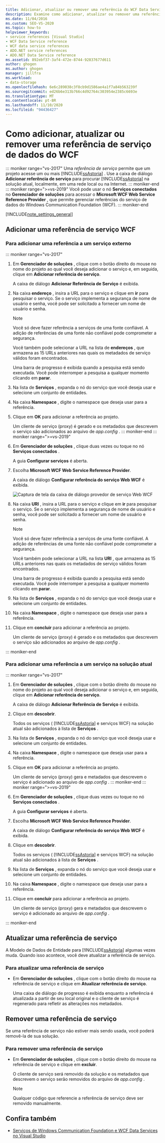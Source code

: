 ```yaml
---
title: Adicionar, atualizar ou remover uma referência do WCF Data Service
description: Examine como adicionar, atualizar ou remover uma referência do serviço de dados do Windows Communication Foundation (WCF).
ms.date: 11/04/2016
ms.custom: SEO-VS-2020
ms.topic: how-to
helpviewer_keywords:
- service references [Visual Studio]
- WCF Data Service reference
- WCF data service references
- ADO.NET service references
- ADO.NET Data Service reference
ms.assetid: 892ebf37-3af4-472e-8744-92837677d611
author: ghogen
ms.author: ghogen
manager: jillfra
ms.workload:
- data-storage
ms.openlocfilehash: 6e6c289038c3f8cb9d1586ae4a1f7a84b563239f
ms.sourcegitcommit: ed26b6e313b766c4d92764c303954e2385c6693e
ms.translationtype: MT
ms.contentlocale: pt-BR
ms.lasthandoff: 11/10/2020
ms.locfileid: "94436427"
---
```

# <a name="how-to-add-update-or-remove-a-wcf-data-service-reference"></a>Como adicionar, atualizar ou remover uma referência de serviço de dados do WCF

::: moniker range="vs-2017"
Uma *referência de serviço* permite que um projeto acesse um ou mais [!INCLUDE[ssAstoria](../data-tools/includes/ssastoria_md.md)] . Use a caixa de diálogo **Adicionar referência de serviço** para procurar [!INCLUDE[ssAstoria](../data-tools/includes/ssastoria_md.md)] na solução atual, localmente, em uma rede local ou na Internet.
::: moniker-end
::: moniker range=">=vs-2019"
Você pode usar o nó **Serviços conectados** no **Gerenciador de soluções** para acessar o **Microsoft WCF Web Service Reference Provider** , que permite gerenciar referências do serviço de dados do Windows Communication Foundation (WCF).
::: moniker-end

[!INCLUDE[note_settings_general](../data-tools/includes/note_settings_general_md.md)]

## <a name="add-a-wcf-service-reference"></a>Adicionar uma referência de serviço WCF

### <a name="to-add-a-reference-to-an-external-service"></a>Para adicionar uma referência a um serviço externo

::: moniker range="vs-2017"

1. Em **Gerenciador de soluções** , clique com o botão direito do mouse no nome do projeto ao qual você deseja adicionar o serviço e, em seguida, clique em **Adicionar referência de serviço**.

   A caixa de diálogo **Adicionar Referência de Serviço** é exibida.

1. Na caixa **endereço** , insira a URL para o serviço e clique em **ir** para pesquisar o serviço. Se o serviço implementa a segurança de nome de usuário e senha, você pode ser solicitado a fornecer um nome de usuário e senha.

    > [!NOTE]
    > Você só deve fazer referência a serviços de uma fonte confiável. A adição de referências de uma fonte não confiável pode comprometer a segurança.

     Você também pode selecionar a URL na lista de **endereços** , que armazena as 15 URLs anteriores nas quais os metadados de serviço válidos foram encontrados.

     Uma barra de progresso é exibida quando a pesquisa está sendo executada. Você pode interromper a pesquisa a qualquer momento clicando em **parar**.

1. Na lista de **Serviços** , expanda o nó do serviço que você deseja usar e selecione um conjunto de entidades.

1. Na caixa **Namespace** , digite o namespace que deseja usar para a referência.

1. Clique em **OK** para adicionar a referência ao projeto.

     Um cliente de serviço (proxy) é gerado e os metadados que descrevem o serviço são adicionados ao arquivo de *app.config* .
::: moniker-end
::: moniker range=">=vs-2019"
1. Em **Gerenciador de soluções** , clique duas vezes ou toque no nó **Serviços conectados** .

   A guia **Configurar serviços** é aberta.

1. Escolha **Microsoft WCF Web Service Reference Provider**.

   A caixa de diálogo **Configurar referência do serviço Web WCF** é exibida.

   ![Captura de tela da caixa de diálogo provedor de serviço Web WCF](media/vs-2019/configure-wcf-web-service-reference-dialog.png)


1. Na caixa **URI** , insira a URL para o serviço e clique em **ir** para pesquisar o serviço. Se o serviço implementa a segurança de nome de usuário e senha, você pode ser solicitado a fornecer um nome de usuário e senha.

    > [!NOTE]
    > Você só deve fazer referência a serviços de uma fonte confiável. A adição de referências de uma fonte não confiável pode comprometer a segurança.

     Você também pode selecionar a URL na lista **URI** , que armazena as 15 URLs anteriores nas quais os metadados de serviço válidos foram encontrados.

     Uma barra de progresso é exibida quando a pesquisa está sendo executada. Você pode interromper a pesquisa a qualquer momento clicando em **parar**.

1. Na lista de **Serviços** , expanda o nó do serviço que você deseja usar e selecione um conjunto de entidades.

1. Na caixa **Namespace** , digite o namespace que deseja usar para a referência.

1. Clique em **concluir** para adicionar a referência ao projeto.

     Um cliente de serviço (proxy) é gerado e os metadados que descrevem o serviço são adicionados ao arquivo de *app.config* .

::: moniker-end

### <a name="to-add-a-reference-to-a-service-in-the-current-solution"></a>Para adicionar uma referência a um serviço na solução atual

::: moniker range="vs-2017"

1. Em **Gerenciador de soluções** , clique com o botão direito do mouse no nome do projeto ao qual você deseja adicionar o serviço e, em seguida, clique em **Adicionar referência de serviço**.

    A caixa de diálogo **Adicionar Referência de Serviço** é exibida.

1. Clique em **descobrir**.

    Todos os serviços ( [!INCLUDE[ssAstoria](../data-tools/includes/ssastoria_md.md)] e serviços WCF) na solução atual são adicionados à lista de **Serviços** .

1. Na lista de **Serviços** , expanda o nó do serviço que você deseja usar e selecione um conjunto de entidades.

1. Na caixa **Namespace** , digite o namespace que deseja usar para a referência.

1. Clique em **OK** para adicionar a referência ao projeto.

    Um cliente de serviço (proxy) gera e metadados que descrevem o serviço é adicionado ao arquivo de *app.config* .
::: moniker-end
::: moniker range=">=vs-2019"
1. Em **Gerenciador de soluções** , clique duas vezes ou toque no nó **Serviços conectados** . 

   A guia **Configurar serviços** é aberta.

1. Escolha **Microsoft WCF Web Service Reference Provider**.

   A caixa de diálogo **Configurar referência do serviço Web WCF** é exibida.

1. Clique em **descobrir**.

    Todos os serviços ( [!INCLUDE[ssAstoria](../data-tools/includes/ssastoria_md.md)] e serviços WCF) na solução atual são adicionados à lista de **Serviços** .

1. Na lista de **Serviços** , expanda o nó do serviço que você deseja usar e selecione um conjunto de entidades.

1. Na caixa **Namespace** , digite o namespace que deseja usar para a referência.

1. Clique em **concluir** para adicionar a referência ao projeto.

    Um cliente de serviço (proxy) gera e metadados que descrevem o serviço é adicionado ao arquivo de *app.config* .

::: moniker-end

## <a name="update-a-service-reference"></a>Atualizar uma referência de serviço

A Modelo de Dados de Entidade para [!INCLUDE[ssAstoria](../data-tools/includes/ssastoria_md.md)] algumas vezes muda. Quando isso acontece, você deve atualizar a referência de serviço.

### <a name="to-update-a-service-reference"></a>Para atualizar uma referência de serviço

- Em **Gerenciador de soluções** , clique com o botão direito do mouse na referência de serviço e clique em **Atualizar referência de serviço**.

     Uma caixa de diálogo de progresso é exibida enquanto a referência é atualizada a partir de seu local original e o cliente de serviço é regenerado para refletir as alterações nos metadados.

## <a name="remove-a-service-reference"></a>Remover uma referência de serviço

Se uma referência de serviço não estiver mais sendo usada, você poderá removê-la de sua solução.

### <a name="to-remove-a-service-reference"></a>Para remover uma referência de serviço

- Em **Gerenciador de soluções** , clique com o botão direito do mouse na referência de serviço e clique em **excluir**.

     O cliente de serviço será removido da solução e os metadados que descrevem o serviço serão removidos do arquivo de *app.config* .

    > [!NOTE]
    > Qualquer código que referencie a referência de serviço deve ser removido manualmente.

## <a name="see-also"></a>Confira também

- [Serviços de Windows Communication Foundation e WCF Data Services no Visual Studio](../data-tools/windows-communication-foundation-services-and-wcf-data-services-in-visual-studio.md)
